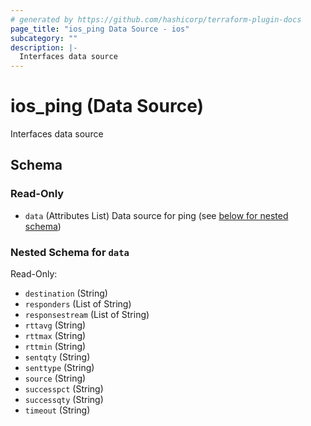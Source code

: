```yaml
---
# generated by https://github.com/hashicorp/terraform-plugin-docs
page_title: "ios_ping Data Source - ios"
subcategory: ""
description: |-
  Interfaces data source
---
```


# ios_ping (Data Source)

Interfaces data source



<!-- schema generated by tfplugindocs -->
## Schema

### Read-Only

- `data` (Attributes List) Data source for ping (see [below for nested schema](#nestedatt--data))

<a id="nestedatt--data"></a>
### Nested Schema for `data`

Read-Only:

- `destination` (String)
- `responders` (List of String)
- `responsestream` (List of String)
- `rttavg` (String)
- `rttmax` (String)
- `rttmin` (String)
- `sentqty` (String)
- `senttype` (String)
- `source` (String)
- `successpct` (String)
- `successqty` (String)
- `timeout` (String)
